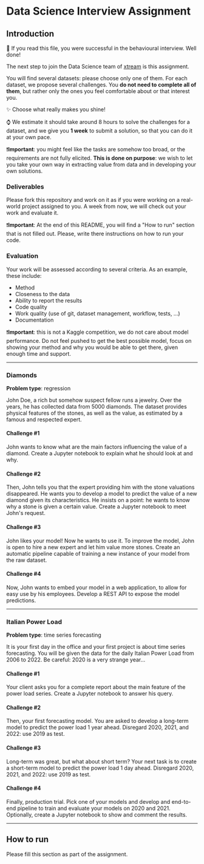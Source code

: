 # Data Science Interview Assignment

## Introduction

:clap: If you read this file, you were successful in the behavioural interview. Well done!

The next step to join the Data Science team of [xtream](https://xtreamers.io) is this assignment. 

You will find several datasets: please choose only one of them.
For each dataset, we propose several challenges. You **do not need to
complete all of them**, but rather only the ones you feel comfortable about or that interest you.

:sparkles: Choose what really makes you shine!

:watch: We estimate it should take around 8 hours to solve the challenges for a dataset, and we give you **1 week** to submit a
solution, so that you can do it at your own pace.

:heavy_exclamation_mark:**Important**: you might feel like the tasks are somehow too broad, or the requirements are not
fully elicited. **This is done on purpose**: we wish to let you take your own way in extracting value from data and in developing
your own solutions.

### Deliverables

Please fork this repository and work on it as if you were working on a real-world project assigned to you. A week from
now, we will check out your work and evaluate it.

:heavy_exclamation_mark:**Important**: At the end of this README, you will find a "How to run" section that is not
filled out. Please, write there instructions on how to run your code.

### Evaluation

Your work will be assessed according to several criteria. As an example, these include:

* Method
* Closeness to the data
* Ability to report the results
* Code quality
* Work quality (use of git, dataset management, workflow, tests, ...)
* Documentation

:heavy_exclamation_mark:**Important**: this is not a Kaggle competition, we do not care about model performance.
Do not feel pushed to get the best possible model, focus on showing your method and why you would be able to get there,
given enough time and support.

---   

### Diamonds

**Problem type**: regression

John Doe, a rich but somehow suspect fellow runs a jewelry. Over the years, he has collected data from 5000 diamonds.
The dataset provides physical features of the stones, as well as the value, as estimated by a famous and respected expert.

#### Challenge #1

John wants to know what are the main factors influencing the value of a diamond.
Create a Jupyter notebook to explain what he should look at and why.

#### Challenge #2

Then, John tells you that the expert providing him with the stone valuations disappeared.
He wants you to develop a model to predict the value of a new diamond given its characteristics.
He insists on a point: he wants to know why a stone is given a certain value.
Create a Jupyter notebook to meet John's request.

#### Challenge #3

John likes your model! Now he wants to use it. To improve the model, John is open to hire a new expert and 
let him value more stones.
Create an automatic pipeline capable of training a new instance of your model from the raw dataset. 

#### Challenge #4

Now, John wants to embed your model in a web application, to allow for easy use by his employees.
Develop a REST API to expose the model predictions.

---

### Italian Power Load

**Problem type**: time series forecasting

It is your first day in the office and your first project is about time series forecasting.
You will be given the data for the daily Italian Power Load from 2006 to 2022.
Be careful: 2020 is a very strange year...

#### Challenge #1

Your client asks you for a complete report about the main feature of the power load series.
Create a Jupyter notebook to answer his query.

#### Challenge #2

Then, your first forecasting model.
You are asked to develop a long-term model to predict the power load 1 year ahead.
Disregard 2020, 2021, and 2022: use 2019 as test.

#### Challenge #3

Long-term was great, but what about short term?
Your next task is to create a short-term model to predict the power load 1 day ahead.
Disregard 2020, 2021, and 2022: use 2019 as test.

#### Challenge #4

Finally, production trial.
Pick one of your models and develop and end-to-end pipeline to train and evaluate your models on 2020 and 2021.
Optionally, create a Jupyter notebook to show and comment the results.

---

## How to run
Please fill this section as part of the assignment.
